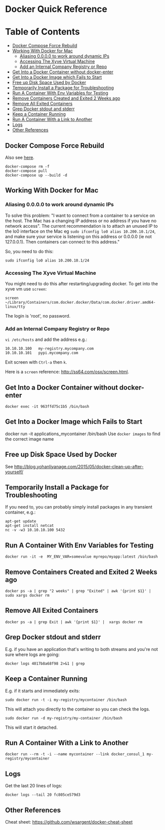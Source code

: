 Docker Quick Reference
======================
[TOC]: #
# Table of Contents
- [Docker Compose Force Rebuild](#docker-compose-force-rebuild)
- [Working With Docker for Mac](#working-with-docker-for-mac)
    - [Aliasing 0.0.0.0 to work around dynamic IPs](#aliasing-0000-to-work-around-dynamic-ips)
    - [Accessing The Xyve Virtual Machine](#accessing-the-xyve-virtual-machine)
    - [Add an Internal Company Registry or Repo](#add-an-internal-company-registry-or-repo)
- [Get Into a Docker Container without docker-enter](#get-into-a-docker-container-without-docker-enter)
- [Get Into a Docker Image which Fails to Start](#get-into-a-docker-image-which-fails-to-start)
- [Free up Disk Space Used by Docker](#free-up-disk-space-used-by-docker)
- [Temporarily Install a Package for Troubleshooting](#temporarily-install-a-package-for-troubleshooting)
- [Run A Container With Env Variables for Testing](#run-a-container-with-env-variables-for-testing)
- [Remove Containers Created and Exited 2 Weeks ago](#remove-containers-created-and-exited-2-weeks-ago)
- [Remove All Exited Containers](#remove-all-exited-containers)
- [Grep Docker stdout and stderr](#grep-docker-stdout-and-stderr)
- [Keep a Container Running](#keep-a-container-running)
- [Run A Container With a Link to Another](#run-a-container-with-a-link-to-another)
- [Logs](#logs)
- [Other References](#other-references)


## Docker Compose Force Rebuild
Also see [here](
http://stackoverflow.com/questions/32612650/how-to-get-docker-compose-to-always-start-fresh-images).

```
docker-compose rm -f
docker-compose pull
docker-compose up --build -d
```

## Working With Docker for Mac

### Aliasing 0.0.0.0 to work around dynamic IPs
To solve this problem: "I want to connect from a container to a service
on the host. The Mac has a changing IP address or no address if you have
no network access". The current recommendation is to attach an unused IP
to the lo0 interface on the Mac eg `sudo ifconfig lo0 alias
10.200.10.1/24`, and make sure your service is listening on this
address or 0.0.0.0 (ie not 127.0.0.1). Then containers can connect to
this address."

So, you need to do this:

```
sudo ifconfig lo0 alias 10.200.10.1/24
```

### Accessing The Xyve Virtual Machine
You might need to do this after restarting/upgrading docker. To get into
the xyve vm use `screen`:
 
```
screen ~/Library/Containers/com.docker.docker/Data/com.docker.driver.amd64-linux/tty
```
The login is 'root', no password.

### Add an Internal Company Registry or Repo

`vi /etc/hosts` and add the address e.g.:

```
10.10.10.100   my-registry.mycompany.com
10.10.10.101   pypi.mycompany.com
```

Exit screen with `Ctrl-a` then `k`.

Here is a `screen` reference: http://ss64.com/osx/screen.html.


## Get Into a Docker Container without docker-enter

```
docker exec -it 963ffd75c1b5 /bin/bash
```

## Get Into a Docker Image which Fails to Start
docker run -it applications_mycontainer /bin/bash
Use `docker images` to find the correct image name 

## Free up Disk Space Used by Docker
See 
http://blog.yohanliyanage.com/2015/05/docker-clean-up-after-yourself/

## Temporarily Install a Package for Troubleshooting
If you need to, you can probably simply install packages in any transient
container, e.g.:

```
apt-get update
apt-get install netcat
nc -v -w3 10.10.10.100 5432
```


## Run A Container With Env Variables for Testing
```
docker run -it -e  MY_ENV_VAR=somevalue myrepo/myapp:latest /bin/bash
```


## Remove Containers Created and Exited 2 Weeks ago

```
docker ps -a | grep "2 weeks" | grep "Exited" | awk '{print $1}' | sudo xargs docker rm
```

## Remove All Exited Containers

```
docker ps -a | grep Exit | awk '{print $1}' |  xargs docker rm
```

## Grep Docker stdout and stderr 
E.g. if you have an application that's writing to both streams and
you're not sure where logs are going: 

```
docker logs 4017b8a68f98 2>&1 | grep
```

## Keep a Container Running 
E.g. if it starts and immediately exits:

```
sudo docker run -t -i my-registry/mycontainer /bin/bash
```

This will attach you directly to the container so you can check the
logs.

```
sudo docker run -d my-registry/my-container /bin/bash
```

This will start it detached.

## Run A Container With a Link to Another

```
docker run --rm -t -i --name mycontainer --link docker_consul_1 my-registry/mycontainer 
```


## Logs
Get the last 20 lines of logs: 

```
docker logs --tail 20 fc805ce579d3
```

## Other References
Cheat sheet: https://github.com/wsargent/docker-cheat-sheet

